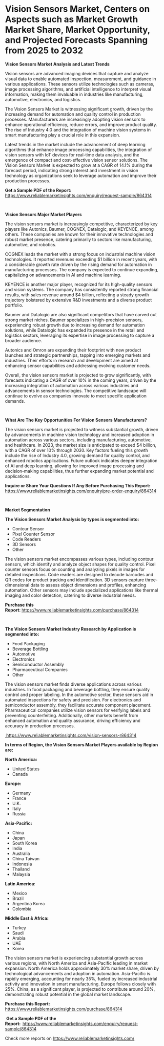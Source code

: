 <p><h1>Vision Sensors Market, Centers on Aspects such as Market Growth Market Share, Market Opportunity, and Projected Forecasts Spanning from 2025 to 2032</h1></p><p><strong>Vision Sensors Market Analysis and Latest Trends</strong></p>
<p><p>Vision sensors are advanced imaging devices that capture and analyze visual data to enable automated inspection, measurement, and guidance in various applications. These sensors utilize technologies such as cameras, image processing algorithms, and artificial intelligence to interpret visual information, making them invaluable in industries like manufacturing, automotive, electronics, and logistics.</p><p>The Vision Sensors Market is witnessing significant growth, driven by the increasing demand for automation and quality control in production processes. Manufacturers are increasingly adopting vision sensors to enhance operational efficiency, reduce errors, and improve product quality. The rise of Industry 4.0 and the integration of machine vision systems in smart manufacturing play a crucial role in this expansion.</p><p>Latest trends in the market include the advancement of deep learning algorithms that enhance image processing capabilities, the integration of vision sensors with IoT devices for real-time data analysis, and the emergence of compact and cost-effective vision sensor solutions. The Vision Sensors Market is expected to grow at a CAGR of 14.1% during the forecast period, indicating strong interest and investment in vision technology as organizations seek to leverage automation and improve their production processes.</p></p>
<p><strong>Get a Sample PDF of the Report:&nbsp;</strong> <a href="https://www.reliablemarketinsights.com/enquiry/request-sample/864314?utm_campaign=2095&utm_medium=2&utm_source=Github&utm_content=ia&utm_term=20022025&utm_id=vision-sensors">https://www.reliablemarketinsights.com/enquiry/request-sample/864314</a></p>
<p>&nbsp;</p>
<p><strong>Vision Sensors Major Market Players</strong></p>
<p><p>The vision sensors market is increasingly competitive, characterized by key players like Autonics, Baumer, COGNEX, Datalogic, and KEYENCE, among others. These companies are known for their innovative technologies and robust market presence, catering primarily to sectors like manufacturing, automotive, and robotics.</p><p>COGNEX leads the market with a strong focus on industrial machine vision technologies. It reported revenues exceeding $1 billion in recent years, with a considerable growth rate driven by the rising demand for automation in manufacturing processes. The company is expected to continue expanding, capitalizing on advancements in AI and machine learning.</p><p>KEYENCE is another major player, recognized for its high-quality sensors and vision systems. The company has consistently reported strong financial results, with sales revenue around $4 billion, reflecting a steady growth trajectory bolstered by extensive R&D investments and a diverse product portfolio.</p><p>Baumer and Datalogic are also significant competitors that have carved out strong market niches. Baumer specializes in high-precision sensors, experiencing robust growth due to increasing demand for automation solutions, while Datalogic has expanded its presence in the retail and logistics sectors, leveraging its expertise in image processing to capture a broader audience. </p><p>Autonics and Omron are expanding their footprint with new product launches and strategic partnerships, tapping into emerging markets and industries. Their efforts in research and development are aimed at enhancing sensor capabilities and addressing evolving customer needs.</p><p>Overall, the vision sensors market is projected to grow significantly, with forecasts indicating a CAGR of over 10% in the coming years, driven by the increasing integration of automation across various industries and advancements in sensor technologies. The competitive landscape will continue to evolve as companies innovate to meet specific application demands.</p></p>
<p>&nbsp;</p>
<p><strong>What Are The Key Opportunities For Vision Sensors Manufacturers?</strong></p>
<p><p>The vision sensors market is projected to witness substantial growth, driven by advancements in machine vision technology and increased adoption in automation across various sectors, including manufacturing, automotive, and healthcare. In 2023, the market size is anticipated to exceed $4 billion, with a CAGR of over 10% through 2030. Key factors fueling this growth include the rise of Industry 4.0, growing demand for quality control, and enhanced robotics applications. Future outlook indicates deeper integration of AI and deep learning, allowing for improved image processing and decision-making capabilities, thus further expanding market potential and applications.</p></p>
<p><strong>Inquire or Share Your Questions If Any Before Purchasing This Report:</strong> <a href="https://www.reliablemarketinsights.com/enquiry/pre-order-enquiry/864314?utm_campaign=2095&utm_medium=2&utm_source=Github&utm_content=ia&utm_term=20022025&utm_id=vision-sensors">https://www.reliablemarketinsights.com/enquiry/pre-order-enquiry/864314</a></p>
<p>&nbsp;</p>
<p><strong>Market Segmentation</strong></p>
<p><strong>The Vision Sensors Market Analysis by types is segmented into:</strong></p>
<p><ul><li>Contour Sensor</li><li>Pixel Counter Sensor</li><li>Code Readers</li><li>3D Sensors</li><li>Other</li></ul></p>
<p><p>The vision sensors market encompasses various types, including contour sensors, which identify and analyze object shapes for quality control. Pixel counter sensors focus on counting and analyzing pixels in images for detailed inspections. Code readers are designed to decode barcodes and QR codes for product tracking and identification. 3D sensors capture three-dimensional data to assess object dimensions and profiles, enhancing automation. Other sensors may include specialized applications like thermal imaging and color detection, catering to diverse industrial needs.</p></p>
<p><strong>Purchase this Report:&nbsp;</strong><a href="https://www.reliablemarketinsights.com/purchase/864314?utm_campaign=2095&utm_medium=2&utm_source=Github&utm_content=ia&utm_term=20022025&utm_id=vision-sensors">https://www.reliablemarketinsights.com/purchase/864314</a></p>
<p>&nbsp;</p>
<p><strong>The Vision Sensors Market Industry Research by Application is segmented into:</strong></p>
<p><ul><li>Food Packaging</li><li>Beverage Bottling</li><li>Automotive</li><li>Electronics</li><li>Semiconductor Assembly</li><li>Pharmaceutical Companies</li><li>Other</li></ul></p>
<p><p>The vision sensors market finds diverse applications across various industries. In food packaging and beverage bottling, they ensure quality control and proper labeling. In the automotive sector, these sensors aid in automated inspections for safety and precision. For electronics and semiconductor assembly, they facilitate accurate component placement. Pharmaceutical companies utilize vision sensors for verifying labels and preventing counterfeiting. Additionally, other markets benefit from enhanced automation and quality assurance, driving efficiency and accuracy in production processes.</p></p>
<p><a href="https://www.reliablemarketinsights.com/vision-sensors-r864314?utm_campaign=2095&utm_medium=2&utm_source=Github&utm_content=ia&utm_term=20022025&utm_id=vision-sensors">&nbsp;https://www.reliablemarketinsights.com/vision-sensors-r864314</a></p>
<p><strong>In terms of Region, the Vision Sensors Market Players available by Region are:</strong></p>
<p>
    <p> <strong> North America: </strong>
        <ul>
            <li>United States</li>
            <li>Canada</li>
        </ul>
        </p> 
    <p> <strong> Europe: </strong>
        <ul>
            <li>Germany</li>
            <li>France</li>
            <li>U.K.</li>
            <li>Italy</li>
            <li>Russia</li>
        </ul>
        </p> 
    <p> <strong> Asia-Pacific: </strong>
        <ul>
            <li>China</li>
            <li>Japan</li>
            <li>South Korea</li>
            <li>India</li>
            <li>Australia</li>
            <li>China Taiwan</li>
            <li>Indonesia</li>
            <li>Thailand</li>
            <li>Malaysia</li>
        </ul>
        </p> 
    <p> <strong> Latin America: </strong>
        <ul>
            <li>Mexico</li>
            <li>Brazil</li>
            <li>Argentina Korea</li>
            <li>Colombia</li>
        </ul>
        </p> 
    <p> <strong> Middle East & Africa: </strong>
        <ul>
            <li>Turkey</li>
            <li>Saudi</li>
            <li>Arabia</li>
            <li>UAE</li>
            <li>Korea</li>
        </ul>
    </p>
    </p>
<p><p>The vision sensors market is experiencing substantial growth across various regions, with North America and Asia-Pacific leading in market expansion. North America holds approximately 30% market share, driven by technological advancements and adoption in automation. Asia-Pacific is rapidly emerging, accounting for nearly 35%, fueled by increased industrial activity and innovation in smart manufacturing. Europe follows closely with 25%. China, as a significant player, is projected to contribute around 20%, demonstrating robust potential in the global market landscape.</p></p>
<p><strong>Purchase this Report: </strong><a href="https://www.reliablemarketinsights.com/purchase/864314?utm_campaign=2095&utm_medium=2&utm_source=Github&utm_content=ia&utm_term=20022025&utm_id=vision-sensors">https://www.reliablemarketinsights.com/purchase/864314</a></p>
<p>&nbsp;<strong>Get a Sample PDF of the Report:&nbsp;&nbsp;</strong><a href="https://www.reliablemarketinsights.com/enquiry/request-sample/864314?utm_campaign=2095&utm_medium=2&utm_source=Github&utm_content=ia&utm_term=20022025&utm_id=vision-sensors">https://www.reliablemarketinsights.com/enquiry/request-sample/864314</a></p>
<p><strong></strong></p>
<p>Check more reports on <a href="https://www.reliablemarketinsights.com/?utm_campaign=2095&utm_medium=2&utm_source=Github&utm_content=ia&utm_term=20022025&utm_id=vision-sensors">https://www.reliablemarketinsights.com/</a></p>